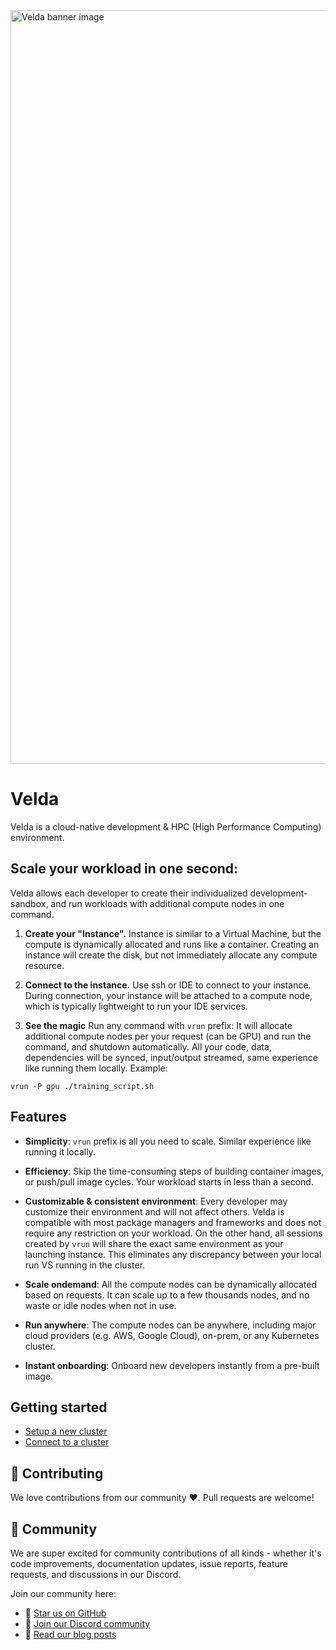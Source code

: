 <a href="https://velda.io">
    <img width="2334" height="1206" alt="Velda banner image" src="https://github.com/user-attachments/assets/31e8ba86-df2b-4be3-a43d-7b61d1a3b6f0" />
</a>

# Velda

Velda is a cloud-native development & HPC (High Performance Computing) environment.

## Scale your workload in one second:
Velda allows each developer to create their individualized development-sandbox, and run workloads with additional compute nodes in one command.

1. **Create your "Instance".**
Instance is similar to a Virtual Machine, but the compute is dynamically allocated and runs like a container. Creating an instance will create the disk, but not immediately allocate any compute resource.

2. **Connect to the instance.**
Use ssh or IDE to connect to your instance. During connection, your instance will be attached to a compute node, which is typically lightweight to run your IDE services.

3. **See the magic**
Run any command with `vrun` prefix: It will allocate additional compute nodes per your request (can be GPU) and run the command, and shutdown automatically. All your code, data, dependencies will be synced, input/output streamed, same experience like running them locally. Example:
```
vrun -P gpu ./training_script.sh
```

## Features
* **Simplicity**: `vrun` prefix is all you need to scale. Similar experience like running it locally.
* **Efficiency**: Skip the time-consuming steps of building container images, or push/pull image cycles. Your workload starts in less than a second.
* **Customizable & consistent environment**: Every developer may customize their environment and will not affect others.
Velda is compatible with most package managers and frameworks and does not require any restriction on your workload.
On the other hand, all sessions created by `vrun` will share the exact same environment as your launching instance. This eliminates any discrepancy between your local run VS running in the cluster.

* **Scale ondemand**: All the compute nodes can be dynamically allocated based on requests. It can scale up to a few thousands nodes, and no waste or idle nodes when not in use.

* **Run anywhere**: The compute nodes can be anywhere, including major cloud providers (e.g. AWS, Google Cloud), on-prem, or any Kubernetes cluster.
* **Instant onboarding**: Onboard new developers instantly from a pre-built image.

## Getting started
* [Setup a new cluster](docs/cluster_setup.md)
* [Connect to a cluster](docs/connect.md)

## 🤝 Contributing
We love contributions from our community ❤️. Pull requests are welcome!

## 👥 Community
We are super excited for community contributions of all kinds - whether it's code improvements, documentation updates, issue reports, feature requests, and discussions in our Discord.

Join our community here:

- 🌟 [Star us on GitHub](https://github.com/velda-io/velda)
- 👋 [Join our Discord community](https://discord.gg/MJQbeE33)
- 📜 [Read our blog posts](https://blog.velda.io)
